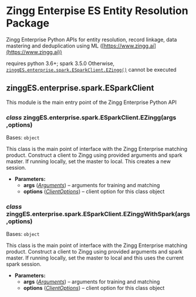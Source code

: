 # Zingg Enterpise ES Entity Resolution Package

Zingg Enterprise Python APIs for entity resolution, record linkage, data mastering and deduplication using ML
([https://www.zingg.ai](https://www.zingg.ai))

requires python 3.6+; spark 3.5.0 Otherwise,
[`zinggES.enterprise.spark.ESparkClient.EZingg()`](#zinggES.enterprise.spark.ESparkClient.EZingg) cannot be executed

<a id="module-zinggES"></a>

<a id="module-zinggES.enterprise.spark.ESparkClient"></a>

## zinggES.enterprise.spark.ESparkClient

This module is the main entry point of the Zingg Enterprise Python API

### *class* zinggES.enterprise.spark.ESparkClient.EZingg(args ,options)

Bases: `object`

This class is the main point of interface with the Zingg Enterprise matching
product. Construct a client to Zingg using provided arguments and spark
master. If running locally, set the master to local. This creates a new
session.

* **Parameters:**
  * **args** ([*Arguments*](#zinggEC.enterprise.common.EArguments)) – arguments for training and matching
  * **options** ([*ClientOptions*](#zingg.client.ClientOptions)) – client option for this class object

### *class* zinggES.enterprise.spark.ESparkClient.EZinggWithSpark(args ,options)

Bases: `object`

This class is the main point of interface with the Zingg Enterprise matching
product. Construct a client to Zingg using provided arguments and spark
master. If running locally, set the master to local and this uses the current
spark session.

* **Parameters:**
  * **args** ([*Arguments*](#zinggEC.enterprise.common.EArguments)) – arguments for training and matching
  * **options** ([*ClientOptions*](#zingg.client.ClientOptions)) – client option for this class object


